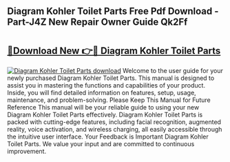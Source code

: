 ## Diagram Kohler Toilet Parts Free Pdf Download - Part-J4Z New Repair Owner Guide Qk2Ff

# <h2><a href="http://dftbnp.blite.top/?on=Diagram+Kohler+Toilet+Parts">🔗Download New 👉🔴 Diagram Kohler Toilet Parts</a></h2>

[![Diagram Kohler Toilet Parts download](https://i.imgur.com/lujVjoI.png)](http://dftbnp.blite.top/?on=Diagram+Kohler+Toilet+Parts)
Welcome to the user guide for your newly purchased Diagram Kohler Toilet Parts. This manual is designed to assist you in mastering the functions and capabilities of your product. Inside, you will find detailed information on features, setup, usage, maintenance, and problem-solving. Please Keep This Manual for Future Reference This manual will be your reliable guide to using your new Diagram Kohler Toilet Parts effectively. Diagram Kohler Toilet Parts is packed with cutting-edge features, including facial recognition, augmented reality, voice activation, and wireless charging, all easily accessible through the intuitive user interface. Your Feedback is Important Diagram Kohler Toilet Parts. We value your input and are committed to continuous improvement.
